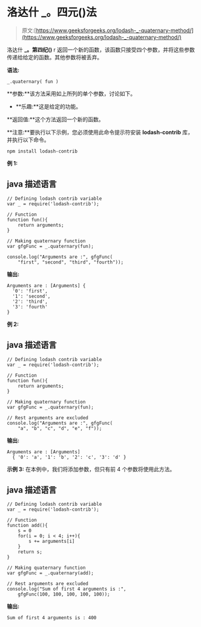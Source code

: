 # 洛达什 _。四元()法

> 原文:[https://www.geeksforgeeks.org/lodash-_-quaternary-method/](https://www.geeksforgeeks.org/lodash-_-quaternary-method/)

洛达什 **_。第四纪()** r 返回一个新的函数，该函数只接受四个参数，并将这些参数传递给给定的函数。其他参数将被丢弃。

**语法:**

```
_.quaternary( fun )

```

**参数:**该方法采用如上所列的单个参数，讨论如下。

*   **乐趣:**这是给定的功能。

**返回值:**这个方法返回一个新的函数。

**注意:**要执行以下示例，您必须使用此命令提示符安装 **lodash-contrib** 库，并执行以下命令。

```
npm install lodash-contrib

```

**例 1:**

## java 描述语言

```
// Defining lodash contrib variable
var _ = require('lodash-contrib'); 

// Function
function fun(){
    return arguments;
}

// Making quaternary function
var gfgFunc = _.quaternary(fun);

console.log("Arguments are :", gfgFunc(
    "first", "second", "third", "fourth"));
```

**输出:**

```
Arguments are : [Arguments] {
  '0': 'first',
  '1': 'second',
  '2': 'third',
  '3': 'fourth'
}

```

**例 2:**

## java 描述语言

```
// Defining lodash contrib variable
var _ = require('lodash-contrib'); 

// Function
function fun(){
    return arguments;
}

// Making quaternary function
var gfgFunc = _.quaternary(fun);

// Rest arguments are excluded
console.log("Arguments are :", gfgFunc(
    "a", "b", "c", "d", "e", "f"));
```

**输出:**

```
Arguments are : [Arguments] 
  { '0': 'a', '1': 'b', '2': 'c', '3': 'd' }

```

**示例 3:** 在本例中，我们将添加参数，但只有前 4 个参数将使用此方法。

## java 描述语言

```
// Defining lodash contrib variable
var _ = require('lodash-contrib'); 

// Function
function add(){
    s = 0
    for(i = 0; i < 4; i++){
        s += arguments[i]
    }
    return s;
}

// Making quaternary function
var gfgFunc = _.quaternary(add);

// Rest arguments are excluded
console.log("Sum of first 4 arguments is :",
    gfgFunc(100, 100, 100, 100, 100));
```

**输出:**

```
Sum of first 4 arguments is : 400

```